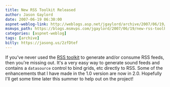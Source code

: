 ```yaml
---
title: New RSS Toolkit Released
author: Jason Gaylord
date: 2007-06-19 06:30:00
aspnet-weblog-link: http://weblogs.asp.net/jgaylord/archive/2007/06/19/new-rss-toolkit-released.aspx
msmvps_path: https://blogs.msmvps.com/jgaylord/2007/06/19/new-rss-toolkit-released/
categories: [aspnet-weblog]
tags: [archive]
bitly: https://jasong.us/2zfDtef
---
```


If you've never used the [RSS toolkit](http://www.codeplex.com/ASPNETRSSToolkit/Release/ProjectReleases.aspx?ReleaseId=3674) to generate and/or consume RSS feeds, then you're missing out. It's a very easy way to generate sound feeds and contains a `datasource` control to bind grids, etc directly to RSS. Some of the enhancements that I have made in the 1.0 version are now in 2.0. Hopefully I'll get some time later this summer to help out on the project!
